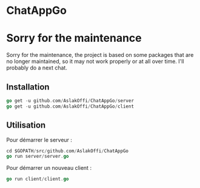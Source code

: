 # ChatAppGo

# Sorry for the maintenance

Sorry for the maintenance, the project is based on some packages that are no longer maintained, so it may not work properly or at all over time. I'll probably do a next chat.


## Installation

```go
go get -u github.com/AslakOffi/ChatAppGo/server
go get -u github.com/AslakOffi/ChatAppGo/client

```
## Utilisation

Pour démarrer le serveur :

```go
cd $GOPATH/src/github.com/AslakOffi/ChatAppGo
go run server/server.go
```
Pour démarrer un nouveau client :

```go
go run client/client.go
```
